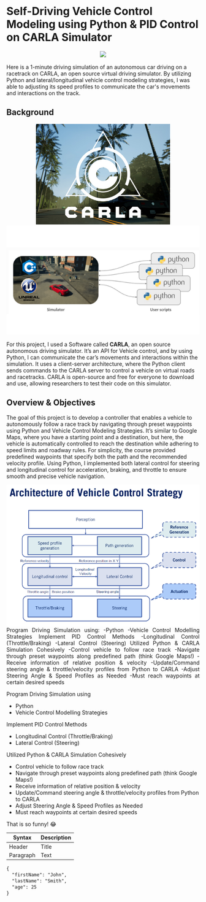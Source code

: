 # Self-Driving Vehicle Control Modeling using Python & PID Control on CARLA Simulator 
<p align="center">
  <a href="https://github.com/YusufWong/My-Portfolio/tree/main/Projects/Self-Driving-Vehicle-Control-Modeling-Project">
    <img src="https://github.com/YusufWong/My-Portfolio/blob/main/images/Car-Simulation.gif" width="800">
  </a>

</p>
Here is a 1-minute driving simulation of an autonomous car driving on a racetrack on CARLA, an open source virtual driving simulator. By utilizing Python and lateral/longitudinal vehicle control modeling strategies, I was able to adjusting its speed profiles to communicate the car's movements and interactions on the track.


## Background

<p align="center">
  <img src="https://github.com/YusufWong/My-Portfolio/blob/main/Projects/Self-Driving-Vehicle-Control-Modeling-Project/images/CARLA_logo.jpg"
  width = "350" />
  <img src="https://github.com/YusufWong/My-Portfolio/blob/main/Projects/Self-Driving-Vehicle-Control-Modeling-Project/images/SimulatorWithPython.png"
  width = "650" />
</p>


For this project, I used a Software called **CARLA**, an open source autonomous driving simulator. It’s an API for Vehicle control, and by using Python, I can communicate the car’s movements and interactions within the simulation. It uses a client-server architecture, where the Python client sends commands to the CARLA server to control a vehicle on virtual roads and racetracks. CARLA is open-source and free for everyone to download and use, allowing researchers to test their code on this simulator.

## Overview & Objectives

The goal of this project is to develop a controller that enables a vehicle to autonomously follow a race track by navigating through preset waypoints using Python and Vehicle Control Modeling Strategies. It’s similar to Google Maps, where you have a starting point and a destination, but here, the vehicle is automatically controlled to reach the destination while adhering to speed limits and roadway rules. For simplicity, the course provided predefined waypoints that specify both the path and the recommended velocity profile. Using Python, I implemented both lateral control for steering and longitudinal control for acceleration, braking, and throttle to ensure smooth and precise vehicle navigation.

<img align="right"  src="https://github.com/YusufWong/My-Portfolio/blob/main/Projects/Self-Driving-Vehicle-Control-Modeling-Project/images/VehicleControlStrategyArchitecture.png" />
<p align="justify"> 
Program Driving Simulation using: 
 -Python
 -Vehicle Control Modelling Strategies
Implement PID Control Methods
 -Longitudinal Control (Throttle/Braking)
 -Lateral Control (Steering)
Utilized Python & CARLA Simulation Cohesively
 -Control vehicle to follow race track
 -Navigate through preset waypoints along predefined path (think Google Maps!)
 -Receive information of relative position & velocity 
 -Update/Command steering angle & throttle/velocity profiles from Python to CARLA
 -Adjust Steering Angle & Speed Profiles as Needed
 -Must reach waypoints at certain desired speeds
</p>



Program Driving Simulation using 
- Python
- Vehicle Control Modelling Strategies

Implement PID Control Methods
- Longitudinal Control (Throttle/Braking)
- Lateral Control (Steering)

Utilized Python & CARLA Simulation Cohesively
- Control vehicle to follow race track
- Navigate through preset waypoints along predefined path (think Google Maps!)
- Receive information of relative position & velocity 
- Update/Command steering angle & throttle/velocity profiles from Python to CARLA
- Adjust Steering Angle & Speed Profiles as Needed
- Must reach waypoints at certain desired speeds




 That is so funny! :joy: 


| Syntax | Description |
| ----------- | ----------- |
| Header | Title |
| Paragraph | Text | 



```
{
  "firstName": "John",
  "lastName": "Smith",
  "age": 25
}
``` 
